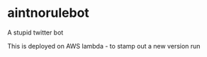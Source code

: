# aintnorulebot
A stupid  twitter bot

This is deployed on AWS lambda - to stamp out a new version run

